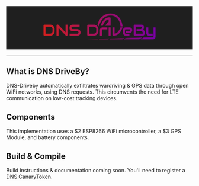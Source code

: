 <img src="img/DNS-DriveBy.png">
<hr>  

## What is DNS DriveBy?     
DNS-Driveby automatically exfiltrates wardriving & GPS data through open WiFi networks, using DNS requests.  This circumvents the need for LTE communication on low-cost tracking devices.
## Components
This implementation uses a $2 ESP8266 WiFi microcontroller, a $3 GPS Module, and battery components.
## Build & Compile
Build instructions & documentation coming soon.  You'll need to register a [DNS CanaryToken](https://canarytokens.org).
